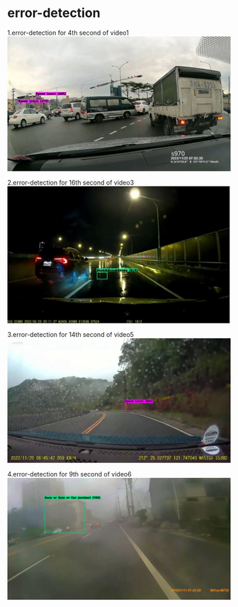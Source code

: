 # error-detection

1.error-detection for 4th second of video1
![image](https://github.com/joeisme/error-detection/blob/main/Video%201%20detection%20erro.JPG)


2.error-detection for 16th second of video3
![image](https://github.com/joeisme/error-detection/blob/main/Video%203%20detection%20erro.JPG)


3.error-detection for 14th second of video5
![image](https://github.com/joeisme/error-detection/blob/main/Video%204%20detection%20erro.JPG)

4.error-detection for 9th second of video6
![image](https://github.com/joeisme/error-detection/blob/main/Video%206%20detection%20erro.JPG)

